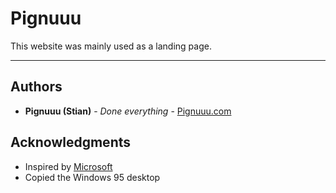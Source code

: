# Pignuuu

This website was mainly used as a landing page.

---

## Authors

* **Pignuuu (Stian)** - *Done everything* - [Pignuuu.com](https://pignuuu.com)
## Acknowledgments
* Inspired by [Microsoft](https://microsoft.com)
* Copied the Windows 95 desktop
